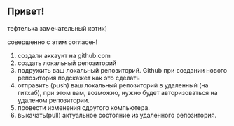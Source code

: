 ## Привет!

тефтелька замечательный котик)

совершенно с этим согласен!

1. создали аккаунт на github.com
2. создать локальный репозиторий
3. подружить ваш локальный репозиторий. Github при создании нового репозитория подскажет как это сделать
4. отправить (push) ваш локальный репозиторий в удаленный (на гитхаб), при этом вам, возможно, нужно будет авторизоваться на удаленом репозитории.
5. провести изменения сдругого компьютера.
6. выкачать(pull) актуальное состояние из удаленного репозитория.